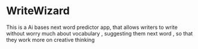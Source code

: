 # WriteWizard
This is a Ai bases next word predictor app, that allows writers to write without worry much about vocabulary , suggesting them next word , so that they work more on creative thinking
